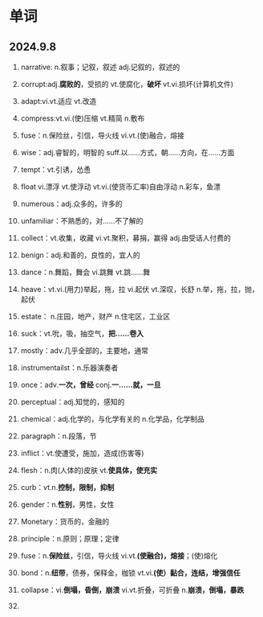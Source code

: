 # 单词

## 2024.9.8

1. narrative: n.叙事；记叙，叙述	adj.记叙的，叙述的

2. corrupt:adj.**腐败的**，受损的	vt.使腐化，**破坏**	vt.vi.损坏(计算机文件)
3. adapt:vi.vt.适应   vt.改造
4. compress:vt.vi.(使)压缩   vt.精简   n.敷布
5. fuse：n.保险丝，引信，导火线   vi.vt.(使)融合，熔接
6. wise：adj.睿智的，明智的    suff.以……方式，朝……方向，在……方面
7. tempt：vt.引诱，怂恿
8. float vi.漂浮  vt.使浮动   vt.vi.(使货币汇率)自由浮动   n.彩车，鱼漂
9. numerous：adj.众多的，许多的
10. unfamiliar：不熟悉的，对……不了解的
11. collect：vt.收集，收藏    vi.vt.聚积，募捐，赢得   adj.由受话人付费的
12. benign：adj.和善的，良性的，宜人的
13. dance：n.舞蹈，舞会   vi.跳舞    vt.跳……舞
14. heave：vt.vi.(用力)举起，拖，拉   vi.起伏   vt.深叹，长舒    n.举，拖，拉，抛，起伏
15. estate： n.庄园，地产，财产    n.住宅区，工业区
16. suck：vt.吮，吸，抽空气，**把……卷入**
17. mostly：adv.几乎全部的，主要地，通常
18. instrumentailst：n.乐器演奏者
19. once：adv.**一次，曾经**  conj.**一……就，一旦**
20. perceptual：adj.知觉的，感知的
21. chemical：adj.化学的，与化学有关的   n.化学品，化学制品
22. paragraph：n.段落，节
23. inflict：vt.使遭受，施加，造成(伤害等)
24. flesh：n.肉(人体的)皮肤   vt.**使具体，使充实**
25. curb：vt.n.**控制，限制，抑制**
26. gender：n.**性别**，男性，女性
27. Monetary：货币的，金融的
28. principle：n.原则；原理；定律
29. fuse：n.**保险丝**，引信，导火线   vi.vt.**(使融合)，熔接**；(使)熔化
30. bond：n.**纽带**，债券，保释金，枷锁   vt.vi.**(使）黏合，连结，增强信任**
31. collapse：vi.**倒塌，昏倒，崩溃**  vi.vt.折叠，可折叠   n.**崩溃，倒塌，暴跌**
32. 

    

